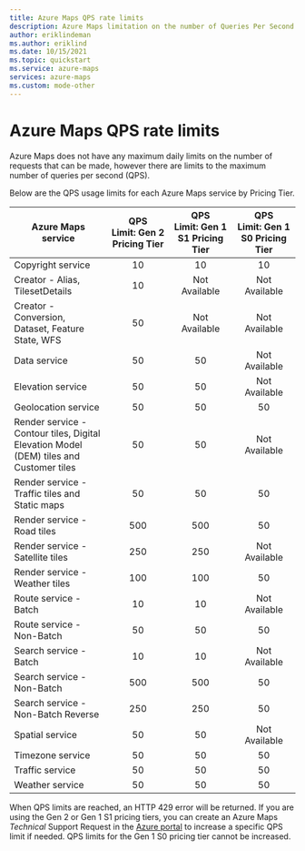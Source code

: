 ```yaml
---
title: Azure Maps QPS rate limits
description: Azure Maps limitation on the number of Queries Per Second.
author: eriklindeman
ms.author: eriklind
ms.date: 10/15/2021
ms.topic: quickstart
ms.service: azure-maps
services: azure-maps
ms.custom: mode-other
---
```


# Azure Maps QPS rate limits

Azure Maps does not have any maximum daily limits on the number of requests that can be made, however there are limits to the maximum number of queries per second (QPS).

Below are the QPS usage limits for each Azure Maps service by Pricing Tier.

| Azure Maps service | QPS Limit: Gen 2 Pricing Tier | QPS Limit: Gen 1 S1 Pricing Tier | QPS Limit: Gen 1 S0 Pricing Tier |
|  ----------------- |  :--------------------------: | :------------------------------: | :------------------------: |
| Copyright service | 10 | 10 | 10 |
| Creator - Alias, TilesetDetails | 10 | Not Available | Not Available |
| Creator - Conversion, Dataset, Feature State, WFS | 50 | Not Available | Not Available |
| Data service | 50 | 50 |  Not Available  |
| Elevation service | 50 | 50 |  Not Available  |
| Geolocation service | 50 | 50 | 50 |
| Render service - Contour tiles, Digital Elevation Model (DEM) tiles and Customer tiles | 50 | 50 | Not Available |
| Render service - Traffic tiles and Static maps | 50 | 50 | 50 |
| Render service - Road tiles | 500 | 500 | 50 |
| Render service - Satellite tiles | 250 | 250 | Not Available |
| Render service - Weather tiles | 100 | 100 | 50 |
| Route service - Batch | 10 | 10 | Not Available |
| Route service - Non-Batch | 50 | 50 | 50 |
| Search service - Batch | 10 | 10 | Not Available |
| Search service - Non-Batch | 500 | 500 | 50 |
| Search service - Non-Batch Reverse | 250 | 250 | 50 |
| Spatial service | 50 | 50 |  Not Available  |
| Timezone service | 50 | 50 | 50 |
| Traffic service | 50 | 50 | 50 |
| Weather service | 50 | 50 | 50 |

When QPS limits are reached, an HTTP 429 error will be returned. If you are using the Gen 2 or Gen 1 S1 pricing tiers, you can create an Azure Maps *Technical* Support Request in the [Azure portal](https://portal.azure.com/) to increase a specific QPS limit if needed. QPS limits for the Gen 1 S0 pricing tier cannot be increased.
